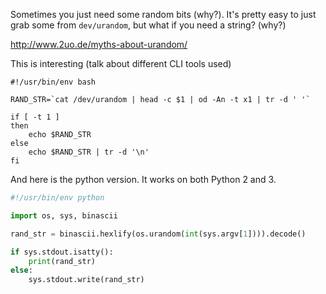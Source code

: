 Sometimes you just need some random bits (why?). It's pretty easy to just grab some from `dev/urandom`, but what if you need a string? (why?)

http://www.2uo.de/myths-about-urandom/

This is interesting (talk about different CLI tools used)

```shell
#!/usr/bin/env bash
 
RAND_STR=`cat /dev/urandom | head -c $1 | od -An -t x1 | tr -d ' '`
 
if [ -t 1 ]
then
    echo $RAND_STR
else
    echo $RAND_STR | tr -d '\n'
fi
```

And here is the python version. It works on both Python 2 and 3.

```python
#!/usr/bin/env python

import os, sys, binascii

rand_str = binascii.hexlify(os.urandom(int(sys.argv[1]))).decode()

if sys.stdout.isatty():
    print(rand_str)
else:
    sys.stdout.write(rand_str)
```